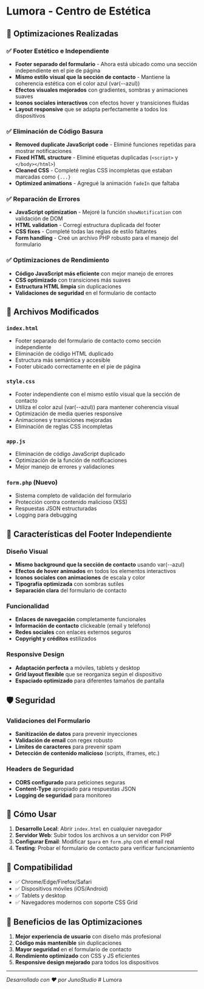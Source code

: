 # Lumora - Centro de Estética

## 🚀 Optimizaciones Realizadas

### ✅ Footer Estético e Independiente
- **Footer separado del formulario** - Ahora está ubicado como una sección independiente en el pie de página
- **Mismo estilo visual que la sección de contacto** - Mantiene la coherencia estética con el color azul (var(--azul))
- **Efectos visuales mejorados** con gradientes, sombras y animaciones suaves
- **Iconos sociales interactivos** con efectos hover y transiciones fluidas
- **Layout responsive** que se adapta perfectamente a todos los dispositivos

### ✅ Eliminación de Código Basura
- **Removed duplicate JavaScript code** - Eliminé funciones repetidas para mostrar notificaciones
- **Fixed HTML structure** - Eliminé etiquetas duplicadas (`<script>` y `</body></html>`)
- **Cleaned CSS** - Completé reglas CSS incompletas que estaban marcadas como `{...}`
- **Optimized animations** - Agregué la animación `fadeIn` que faltaba

### ✅ Reparación de Errores
- **JavaScript optimization** - Mejoré la función `showNotification` con validación de DOM
- **HTML validation** - Corregí estructura duplicada del footer
- **CSS fixes** - Completé todas las reglas de estilo faltantes
- **Form handling** - Creé un archivo PHP robusto para el manejo del formulario

### ✅ Optimizaciones de Rendimiento
- **Código JavaScript más eficiente** con mejor manejo de errores
- **CSS optimizado** con transiciones más suaves
- **Estructura HTML limpia** sin duplicaciones
- **Validaciones de seguridad** en el formulario de contacto

## 📁 Archivos Modificados

### `index.html`
- Footer separado del formulario de contacto como sección independiente
- Eliminación de código HTML duplicado
- Estructura más semántica y accesible
- Footer ubicado correctamente en el pie de página

### `style.css`
- Footer independiente con el mismo estilo visual que la sección de contacto
- Utiliza el color azul (var(--azul)) para mantener coherencia visual
- Optimización de media queries responsive
- Animaciones y transiciones mejoradas
- Eliminación de reglas CSS incompletas

### `app.js`
- Eliminación de código JavaScript duplicado
- Optimización de la función de notificaciones
- Mejor manejo de errores y validaciones

### `form.php` (Nuevo)
- Sistema completo de validación del formulario
- Protección contra contenido malicioso (XSS)
- Respuestas JSON estructuradas
- Logging para debugging

## 🎨 Características del Footer Independiente

### Diseño Visual
- **Mismo background que la sección de contacto** usando var(--azul)
- **Efectos de hover animados** en todos los elementos interactivos
- **Iconos sociales con animaciones** de escala y color
- **Tipografía optimizada** con sombras sutiles
- **Separación clara** del formulario de contacto

### Funcionalidad
- **Enlaces de navegación** completamente funcionales
- **Información de contacto** clickeable (email y teléfono)
- **Redes sociales** con enlaces externos seguros
- **Copyright y créditos** estilizados

### Responsive Design
- **Adaptación perfecta** a móviles, tablets y desktop
- **Grid layout flexible** que se reorganiza según el dispositivo
- **Espaciado optimizado** para diferentes tamaños de pantalla

## 🛡️ Seguridad

### Validaciones del Formulario
- **Sanitización de datos** para prevenir inyecciones
- **Validación de email** con regex robusto
- **Límites de caracteres** para prevenir spam
- **Detección de contenido malicioso** (scripts, iframes, etc.)

### Headers de Seguridad
- **CORS configurado** para peticiones seguras
- **Content-Type** apropiado para respuestas JSON
- **Logging de seguridad** para monitoreo

## 🚀 Cómo Usar

1. **Desarrollo Local**: Abrir `index.html` en cualquier navegador
2. **Servidor Web**: Subir todos los archivos a un servidor con PHP
3. **Configurar Email**: Modificar `$para` en `form.php` con el email real
4. **Testing**: Probar el formulario de contacto para verificar funcionamiento

## 📱 Compatibilidad

- ✅ Chrome/Edge/Firefox/Safari
- ✅ Dispositivos móviles (iOS/Android)
- ✅ Tablets y desktop
- ✅ Navegadores modernos con soporte CSS Grid

## 🎯 Beneficios de las Optimizaciones

1. **Mejor experiencia de usuario** con diseño más profesional
2. **Código más mantenible** sin duplicaciones
3. **Mayor seguridad** en el formulario de contacto
4. **Rendimiento optimizado** con CSS y JS eficientes
5. **Responsive design mejorado** para todos los dispositivos

---

*Desarrollado con ❤️ por JunoStudio*
#   L u m o r a  
 